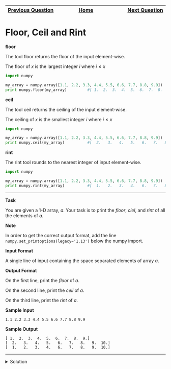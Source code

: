| <img width=1000>[Previous Question](https://github.com/Kevin-Lago/python-hackerrank-solutions/tree/main/src/numpy/array_mathematics)</img> | <img width=1000>[Home](https://github.com/Kevin-Lago/python-hackerrank-solutions)</img> | <img width=1000>[Next Question](https://github.com/Kevin-Lago/python-hackerrank-solutions/tree/main/src/numpy/sum_and_prod)</img> |
|:---|:---:|---:|

# Floor, Ceil and Rint

__floor__

The tool floor returns the floor of the input element-wise.

The floor of $x$ is the largest integer $i$ where $i \le x$

```python
import numpy

my_array = numpy.array([1.1, 2.2, 3.3, 4.4, 5.5, 6.6, 7.7, 8.8, 9.9])
print numpy.floor(my_array)         #[ 1.  2.  3.  4.  5.  6.  7.  8.  9.]
```

__ceil__

The tool ceil returns the ceiling of the input element-wise.

The ceiling of $x$ is the smallest integer $i$ where $i \le x$

```python
import numpy

my_array = numpy.array([1.1, 2.2, 3.3, 4.4, 5.5, 6.6, 7.7, 8.8, 9.9])
print numpy.ceil(my_array)          #[  2.   3.   4.   5.   6.   7.   8.   9.  10.]
```

__rint__

The rint tool rounds to the nearest integer of input element-wise.

```python
import numpy

my_array = numpy.array([1.1, 2.2, 3.3, 4.4, 5.5, 6.6, 7.7, 8.8, 9.9])
print numpy.rint(my_array)          #[  1.   2.   3.   4.   6.   7.   8.   9.  10.]
```

---

__Task__

You are given a 1-D array, $a$. Your task is to print the $floor$, $ciel$, and $rint$ of all the elements of $a$.

__Note__

In order to get the correct output format, add the line ```numpy.set_printoptions(legacy='1.13')``` below the numpy import.

__Input Format__

A single line of input containing the space separated elements of array $a$.

__Output Format__

On the first line, print the $floor$ of $a$.

On the second line, print the $ceil$ of $a$.

On the third line, print the $rint$ of $a$.

__Sample Input__

```
1.1 2.2 3.3 4.4 5.5 6.6 7.7 8.8 9.9
```

__Sample Output__

```
[ 1.  2.  3.  4.  5.  6.  7.  8.  9.]
[  2.   3.   4.   5.   6.   7.   8.   9.  10.]
[  1.   2.   3.   4.   6.   7.   8.   9.  10.]
```

---

<details><summary>Solution</summary>
    
```python

```
</details>
